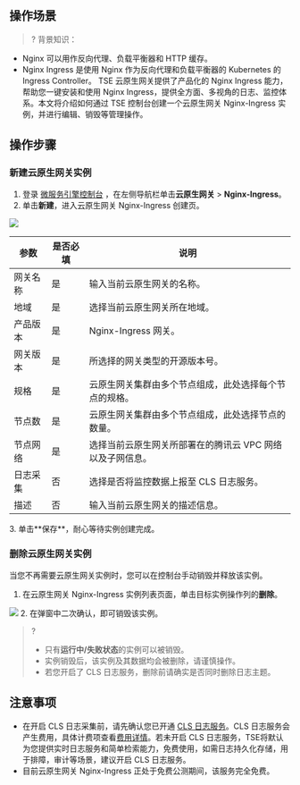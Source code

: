 ## 操作场景
>? 背景知识：
- Nginx 可以用作反向代理、负载平衡器和 HTTP 缓存。
- Nginx Ingress 是使用 Nginx 作为反向代理和负载平衡器的 Kubernetes 的 Ingress Controller。
TSE 云原生网关提供了产品化的 Nginx Ingress 能力，帮助您一键安装和使用 Nginx Ingress，提供全方面、多视角的日志、监控体系。本文将介绍如何通过 TSE 控制台创建一个云原生网关 Nginx-Ingress 实例，并进行编辑、销毁等管理操作。

## 操作步骤

[](id:create)
### 新建云原生网关实例

1. 登录 [微服务引擎控制台](https://console.cloud.tencent.com/tse) ，在左侧导航栏单击**云原生网关** > **Nginx-Ingress**。
2. 单击**新建**，进入云原生网关 Nginx-Ingress 创建页。
<img src="https://qcloudimg.tencent-cloud.cn/raw/ae2c2e71f49c9b8794a67476f63bccb4.png">
<table>
<thead>
<tr>
<th>参数</th>
<th>是否必填</th>
<th>说明</th>
</tr>
</thead>
<tbody>
<tr>
<td>网关名称</td>
<td>是</td>
<td>输入当前云原生网关的名称。</td>
</tr>
<tr>
<td>地域</td>
<td>是</td>
<td>选择当前云原生网关所在地域。</td>
</tr>
<tr>
<td>产品版本</td>
<td>是</td>
<td>Nginx-Ingress 网关。</td>
</tr>
<tr>
<td>网关版本</td>
<td>是</td>
<td>所选择的网关类型的开源版本号。</td>
</tr>
<tr>
<td>规格</td>
<td>是</td>
<td>云原生网关集群由多个节点组成，此处选择每个节点的规格。</td>
</tr>
<tr>
<td>节点数</td>
<td>是</td>
<td>云原生网关集群由多个节点组成，此处选择节点的数量。</td>
</tr>
<tr>
<td>节点网络</td>
<td>是</td>
<td>选择当前云原生网关所部署在的腾讯云 VPC 网络以及子网信息。</td>
</tr>
<tr>
<td>日志采集</td>
<td>否</td>
<td>选择是否将监控数据上报至 CLS 日志服务。</td>
</tr>
<tr>
<td>描述</td>
<td>否</td>
<td>输入当前云原生网关的描述信息。</td>
</tr>
</tbody></table>
3. 单击**保存**，耐心等待实例创建完成。




### 删除云原生网关实例

当您不再需要云原生网关实例时，您可以在控制台手动销毁并释放该实例。

1. 在云原生网关 Nginx-Ingress 实例列表页面，单击目标实例操作列的**删除**。
<img src="https://qcloudimg.tencent-cloud.cn/raw/f21596c15faa86540068933b3bc7cd68.jpg">
2. 在弹窗中二次确认，即可销毁该实例。

>?
>- 只有**运行中/失败状态**的实例可以被销毁。
>- 实例销毁后，该实例及其数据均会被删除，请谨慎操作。
>- 若您开启了 CLS 日志服务，删除前请确实是否同时删除日志主题。



## 注意事项
- 在开启 CLS 日志采集前，请先确认您已开通 [CLS 日志服务](https://console.cloud.tencent.com/cls)。CLS 日志服务会产生费用，具体计费项查看[费用详情](https://cloud.tencent.com/document/product/614/45803)。若未开启 CLS 日志服务，TSE将默认为您提供实时日志服务和简单检索能力，免费使用，如需日志持久化存储，用于排障，审计等场景，建议开启 CLS 日志服务。
- 目前云原生网关 Nginx-Ingress 正处于免费公测期间，该服务完全免费。
